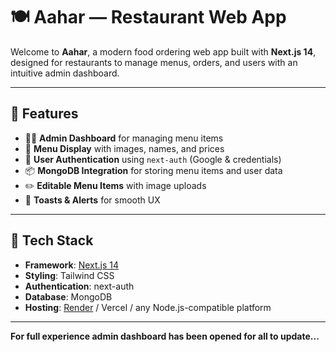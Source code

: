 
# 🍽️ Aahar — Restaurant Web App

Welcome to **Aahar**, a modern food ordering web app built with **Next.js 14**, designed for restaurants to manage menus, orders, and users with an intuitive admin dashboard.

---

## 🚀 Features

- 🧑‍💼 **Admin Dashboard** for managing menu items
- 🍔 **Menu Display** with images, names, and prices
- 🔐 **User Authentication** using `next-auth` (Google & credentials)
- 📦 **MongoDB Integration** for storing menu items and user data
- ✏️ **Editable Menu Items** with image uploads
- 💬 **Toasts & Alerts** for smooth UX

---

## 🔧 Tech Stack

- **Framework**: [Next.js 14](https://nextjs.org/)
- **Styling**: Tailwind CSS
- **Authentication**: next-auth
- **Database**: MongoDB
- **Hosting**: [Render](https://render.com) / Vercel / any Node.js-compatible platform

---

**For full experience admin dashboard has been opened for all to update...** 



